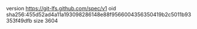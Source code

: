 version https://git-lfs.github.com/spec/v1
oid sha256:455d52ad4a11a193098286148e88f9566004356350419b2c5011b93353f49dfb
size 3604
